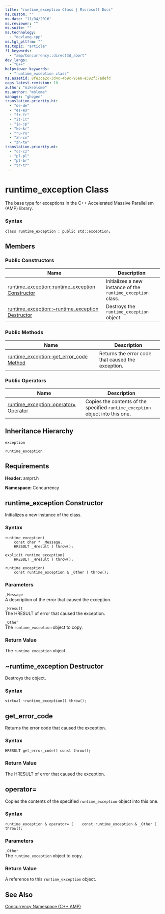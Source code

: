```yaml
---
title: "runtime_exception Class | Microsoft Docs"
ms.custom: ""
ms.date: "11/04/2016"
ms.reviewer: ""
ms.suite: ""
ms.technology: 
  - "devlang-cpp"
ms.tgt_pltfrm: ""
ms.topic: "article"
f1_keywords: 
  - "amp/Concurrency::direct3d_abort"
dev_langs: 
  - "C++"
helpviewer_keywords: 
  - "runtime_exception class"
ms.assetid: 8fe3ce2c-3d4c-4b9c-95e8-e592f37adefd
caps.latest.revision: 10
author: "mikeblome"
ms.author: "mblome"
manager: "ghogen"
translation.priority.ht: 
  - "de-de"
  - "es-es"
  - "fr-fr"
  - "it-it"
  - "ja-jp"
  - "ko-kr"
  - "ru-ru"
  - "zh-cn"
  - "zh-tw"
translation.priority.mt: 
  - "cs-cz"
  - "pl-pl"
  - "pt-br"
  - "tr-tr"
---
```

# runtime_exception Class
The base type for exceptions in the C++ Accelerated Massive Parallelism (AMP) library.  
  
### Syntax  
  
```  
class runtime_exception : public std::exception;  
```  
  
## Members  
  
### Public Constructors  
  
|Name|Description|  
|----------|-----------------|  
|[runtime_exception::runtime_exception Constructor](#ctor)|Initializes a new instance of the `runtime_exception` class.|  
|[runtime_exception::~runtime_exception Destructor](#dtor)|Destroys the `runtime_exception` object.|  
  
### Public Methods  
  
|Name|Description|  
|----------|-----------------|  
|[runtime_exception::get_error_code Method](#runtime_exception__get_error_code)|Returns the error code that caused the exception.|  

  
### Public Operators  
  
|Name|Description|  
|----------|-----------------|  
|[runtime_exception::operator= Operator](#runtime_exception__operator_eq)|Copies the contents of the specified `runtime_exception` object into this one.|  
  
## Inheritance Hierarchy  
 `exception`  
  
 `runtime_exception`  
  
## Requirements  
 **Header:** amprt.h  
  
 **Namespace:** Concurrency  

## <a name="runtime_exception__ctor"></a>  runtime_exception Constructor  
Initializes a new instance of the class.  
  
### Syntax  
  
```  
runtime_exception(  
    const char * _Message,  
    HRESULT _Hresult ) throw();  
  
explicit runtime_exception(  
    HRESULT _Hresult ) throw();  
  
runtime_exception(  
    const runtime_exception & _Other ) throw();  
```  
  
### Parameters  
 `_Message`  
 A description of the error that caused the exception.  
  
 `_Hresult`  
 The HRESULT of error that caused the exception.  
  
 `_Other`  
 The `runtime_exception` object to copy.  
  
### Return Value  
 The `runtime_exception` object.  

## <a name="dtor"></a>  ~runtime_exception Destructor  
Destroys the object.  
  
### Syntax  
  
```  
virtual ~runtime_exception() throw();  
```  
  
## <a name="runtime_exception__get_error_code"></a>  get_error_code   
Returns the error code that caused the exception.  
  
### Syntax  
  
```  
HRESULT get_error_code() const throw();  
```  
  
### Return Value  
 The HRESULT of error that caused the exception.  
  
## <a name="runtime_exception__operator_eq"></a>  operator=   
  Copies the contents of the specified `runtime_exception` object into this one.  
  
### Syntax  
  
```  
runtime_exception & operator= (    const runtime_exception & _Other ) throw();  
```  
  
### Parameters  
 `_Other`  
 The `runtime_exception` object to copy.  
  
### Return Value  
 A reference to this `runtime_exception` object.  
  

  
## See Also  
 [Concurrency Namespace (C++ AMP)](concurrency-namespace-cpp-amp.md)
